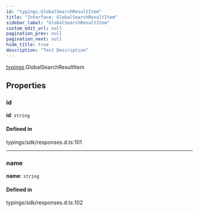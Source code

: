 ```yaml
---
id: "typings.GlobalSearchResultItem"
title: "Interface: GlobalSearchResultItem"
sidebar_label: "GlobalSearchResultItem"
custom_edit_url: null
pagination_prev: null
pagination_next: null
hide_title: true
description: "Test Description"
---
```


[typings](../namespaces/typings.md).GlobalSearchResultItem

## Properties

### id

 **id**: `string`

#### Defined in

typings/sdk/responses.d.ts:101

___

### name

 **name**: `string`

#### Defined in

typings/sdk/responses.d.ts:102
